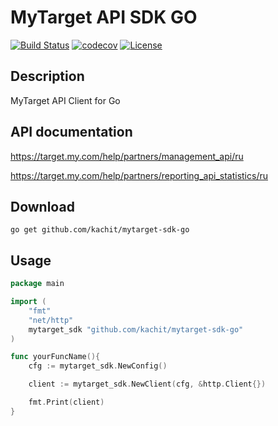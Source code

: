 # MyTarget API SDK GO
[![Build Status](https://travis-ci.org/Kachit/mytarget-sdk-go.svg?branch=master)](https://travis-ci.org/Kachit/mytarget-sdk-go)
[![codecov](https://codecov.io/gh/Kachit/mytarget-sdk-go/branch/master/graph/badge.svg)](https://codecov.io/gh/Kachit/mytarget-sdk-go)
[![License](https://img.shields.io/github/license/mashape/apistatus.svg)](https://github.com/kachit/mytarget-sdk-go/blob/master/LICENSE)

## Description
MyTarget API Client for Go

## API documentation
https://target.my.com/help/partners/management_api/ru

https://target.my.com/help/partners/reporting_api_statistics/ru

## Download
```shell
go get github.com/kachit/mytarget-sdk-go
```

## Usage
```go
package main

import (
    "fmt"
    "net/http"
    mytarget_sdk "github.com/kachit/mytarget-sdk-go"
)

func yourFuncName(){ 
    cfg := mytarget_sdk.NewConfig()

    client := mytarget_sdk.NewClient(cfg, &http.Client{})

    fmt.Print(client)
}

```
